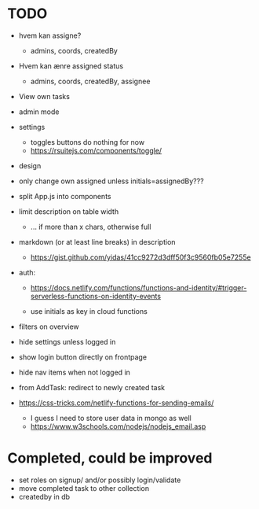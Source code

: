 # TODO
- hvem kan assigne?
  - admins, coords, createdBy
- Hvem kan ænre assigned status
  - admins, coords, createdBy, assignee
- View own tasks
- admin mode
- settings
  - toggles buttons do nothing for now
  - https://rsuitejs.com/components/toggle/
- design
- only change own assigned unless initials=assignedBy???
- split App.js into components
- limit description on table width
  - ... if more than x chars, otherwise full
- markdown (or at least line breaks) in description
  - https://gist.github.com/yidas/41cc9272d3dff50f3c9560fb05e7255e

- auth: 
  - https://docs.netlify.com/functions/functions-and-identity/#trigger-serverless-functions-on-identity-events
  
  - use initials as key in cloud functions


- filters on overview
- hide settings unless logged in
- show login button directly on frontpage
- hide nav items when not logged in
- from AddTask: redirect to newly created task
- https://css-tricks.com/netlify-functions-for-sending-emails/
  - I guess I need to store user data in mongo as well
  - https://www.w3schools.com/nodejs/nodejs_email.asp
# Completed, could be improved
- set roles on signup/ and/or possibly login/validate
- move completed task to other collection
- createdby in db